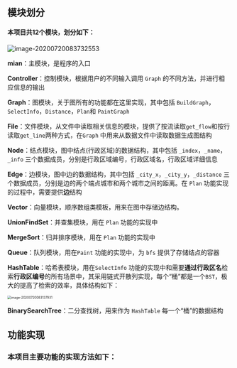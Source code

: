 ## 模块划分

#### 本项目共12个模块，划分如下：

![image-20200720083732553](C:\Users\Orange\AppData\Roaming\Typora\typora-user-images\image-20200720083732553.png)

**mian**：主模块，是程序的入口

**Controller**：控制模块，根据用户的不同输入调用 `Graph` 的不同方法，并进行相应信息的输出

**Graph**：图模块，关于图所有的功能都在这里实现，其中包括 `BuildGraph`，`SelectInfo`，`Distance`，`Plan`和 `PaintGraph`

**File**：文件模块，从文件中读取相关信息的模块，提供了按流读取`get_flow`和按行读取`get_line`两种方式，在`Graph` 中用来从数据文件中读取数据生成图结构

**Node**：结点模块，图中结点(行政区域)的数据结构，其中包括 `_index`，`_name`，`_info` 三个数据成员，分别是行政区域编号，行政区域名，行政区域详细信息

**Edge**：边模块，图中边的数据结构，其中包括 `_city_x`，`_city_y`，`_distance` 三个数据成员，分别是边的两个端点城市和两个城市之间的距离。在 `Plan` 功能实现的过程中，需要提供**边**结构 

**Vector**：向量模块，顺序数组类模板，用来在图中存储边结构。

**UnionFindSet**：并查集模块，用在 `Plan` 功能的实现中

**MergeSort**：归并排序模块，用在 `Plan` 功能的实现中

**Queue**：队列模块，用在`Paint` 功能的实现中，为 `bfs` 提供了存储结点的容器

**HashTable**：哈希表模块，用在`SelectInfo` 功能的实现中和需要**通过行政区名**检索**行政区编号**的所有场景中，其采用链式开散列实现，每个“桶”都是一个`BST`，极大的提高了检索的效率，具体结构如下：

<img src="C:\Users\Orange\AppData\Roaming\Typora\typora-user-images\image-20200720083137931.png" alt="image-20200720083137931" style="zoom: 50%;" />

**BinarySearchTree**：二分查找树，用来作为 `HashTable` 每一个“桶”的数据结构



## 功能实现

### 本项目主要功能的实现方法如下：

